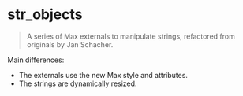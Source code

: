 # str_objects

> A series of Max externals to manipulate strings, refactored from originals by Jan Schacher.

Main differences:

- The externals use the new Max style and attributes.
- The strings are dynamically resized.
